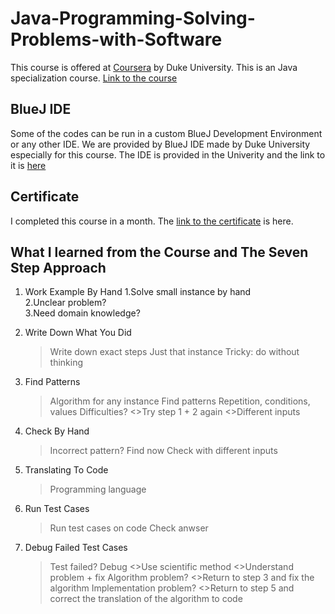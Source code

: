 # Java-Programming-Solving-Problems-with-Software

This course is offered at [Coursera](https://www.coursera.org/in) by Duke University.
This is an Java specialization course. [Link to the course](https://www.coursera.org/learn/java-programming/home/welcome)

## BlueJ IDE 
Some of the codes can be run in a custom BlueJ Development Environment or any other IDE. We are provided by BlueJ IDE made by Duke University especially for this course. The IDE is provided in the Univerity and the link to it is [here](https://www.dukelearntoprogram.com//downloads/bluej.php?course=2)

## Certificate
I completed this course in a month. The [link to the certificate](https://drive.google.com/file/d/1CN7wRiHNkIGu2MsJLriEV3KF7hh_uTxe/view) is here.

## What I learned from the Course and The Seven Step Approach
1. Work Example By Hand
      1.Solve small instance by hand    
      2.Unclear problem?     
      3.Need domain knowledge?    
   
2. Write Down What You Did
    >Write down exact steps
    >Just that instance
    >Tricky: do without thinking
3. Find Patterns
    >Algorithm for any instance
    >Find patterns
    >Repetition, conditions, values
    >Difficulties?
        <>Try step 1 + 2 again
        <>Different inputs
4. Check By Hand
    >Incorrect pattern? Find now
    >Check with different inputs
5. Translating To Code
    >Programming language
6. Run Test Cases
    >Run test cases on code
    >Check anwser
7. Debug Failed Test Cases
    >Test failed? Debug
      <>Use scientific method
      <>Understand problem + fix
    >Algorithm problem?
      <>Return to step 3 and fix the algorithm
    >Implementation problem?
      <>Return to step 5 and correct the translation of the algorithm to code
